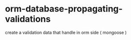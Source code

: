 # orm-database-propagating-validations
create a validation data that handle in orm side ( mongoose )
